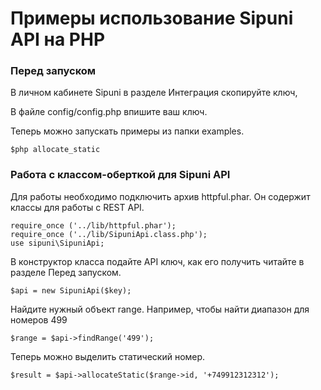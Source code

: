 # Примеры использование Sipuni API на PHP

### Перед запуском

В личном кабинете Sipuni в разделе Интеграция скопируйте ключ,

В файле config/config.php впишите ваш ключ.

Теперь можно запускать примеры из папки examples.

```
$php allocate_static
```

### Работа с классом-оберткой для Sipuni API

Для работы необходимо подключить архив httpful.phar. Он содержит классы для работы с REST API.

 ```
 require_once ('../lib/httpful.phar');
 require_once ('../lib/SipuniApi.class.php');
 use sipuni\SipuniApi;
 ```

 В конструктор класса подайте API ключ, как его получить читайте в разделе Перед запуском.
 ```
 $api = new SipuniApi($key);
 ```

 Найдите нужный объект range. Например, чтобы найти диапазон для номеров 499
 ```
 $range = $api->findRange('499');
 ```

 Теперь можно выделить статический номер.
 ```
 $result = $api->allocateStatic($range->id, '+749912312312');
 ```



